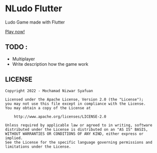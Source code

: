 # NLudo Flutter
Ludo Game made with Flutter

[Play now!](http://nludo-flutter.web.app)

## TODO : 
* Multiplayer
* Write description how the game work

## LICENSE
```license
Copyright 2022 - Mochamad Nizwar Syafuan

Licensed under the Apache License, Version 2.0 (the "License");
you may not use this file except in compliance with the License.
You may obtain a copy of the License at

    http://www.apache.org/licenses/LICENSE-2.0

Unless required by applicable law or agreed to in writing, software
distributed under the License is distributed on an "AS IS" BASIS,
WITHOUT WARRANTIES OR CONDITIONS OF ANY KIND, either express or implied.
See the License for the specific language governing permissions and
limitations under the License.

```